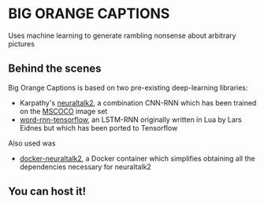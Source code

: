 # BIG ORANGE CAPTIONS
Uses machine learning to generate rambling nonsense about arbitrary pictures

## Behind the scenes
Big Orange Captions is based on two pre-existing deep-learning libraries:
* Karpathy's [neuraltalk2](https://github.com/karpathy/neuraltalk2), a combination CNN-RNN which has been trained on the [MSCOCO](http://mscoco.org/) image set
* [word-rnn-tensorflow](https://github.com/hunkim/word-rnn-tensorflow), an LSTM-RNN originally written in Lua by Lars Eidnes but which has been ported to Tensorflow

Also used was
* [docker-neuraltalk2](https://github.com/SaMnCo/docker-neuraltalk2), a Docker container which simplifies obtaining all the dependencies necessary for neuraltalk2

## You can host it!
